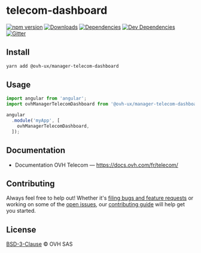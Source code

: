 # telecom-dashboard

[![npm version](https://badgen.net/npm/v/@ovh-ux/manager-telecom-dashboard)](https://www.npmjs.com/package/@ovh-ux/manager-telecom-dashboard) [![Downloads](https://badgen.net/npm/dt/@ovh-ux/manager-telecom-dashboard)](https://npmjs.com/package/@ovh-ux/manager-telecom-dashboard) [![Dependencies](https://badgen.net/david/dep/ovh-ux/manager/packages/manager/modules/sms)](https://npmjs.com/package/@ovh-ux/manager-telecom-dashboard?activeTab=dependencies) [![Dev Dependencies](https://badgen.net/david/dev/ovh-ux/manager/packages/manager/modules/sms)](https://npmjs.com/package/@ovh-ux/manager-telecom-dashboard?activeTab=dependencies) [![Gitter](https://badgen.net/badge/gitter/ovh-ux/blue?icon=gitter)](https://gitter.im/ovh/ux)

## Install

```sh
yarn add @ovh-ux/manager-telecom-dashboard
```

## Usage

```js
import angular from 'angular';
import ovhManagerTelecomDashboard from '@ovh-ux/manager-telecom-dashboard';

angular
  .module('myApp', [
    ovhManagerTelecomDashboard,
  ]);
```

## Documentation

-   Documentation OVH Telecom — <https://docs.ovh.com/fr/telecom/>

## Contributing

Always feel free to help out! Whether it's [filing bugs and feature requests](https://github.com/ovh-ux/manager/issues/new) or working on some of the [open issues](https://github.com/ovh-ux/manager/issues), our [contributing guide](CONTRIBUTING.md) will help get you started.

## License

[BSD-3-Clause](LICENSE) © OVH SAS
